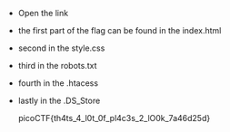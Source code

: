 * Open the link
* the first part of the flag can be found in the index.html
* second in the style.css
* third in the robots.txt
* fourth in the .htacess
* lastly in the .DS\_Store

  picoCTF{th4ts\_4\_l0t\_0f\_pl4c3s\_2\_lO0k\_7a46d25d}
